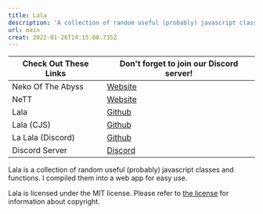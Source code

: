 ```yaml
---
title: Lala
description: 'A collection of random useful (probably) javascript classes and functions. '
url: main
creat: 2022-01-26T14:15:00.735Z
---
```


| **Check Out These Links** | Don't forget to join our Discord server!                             |
| ------------------------- | -------------------------------------------------------------------- |
| Neko Of The Abyss         | [Website](https://nekooftheabyss.xyz)                                |
| NeTT                      | [Website](https://nekooftheabyss.xyz/NeTT)                           |
| Lala                      | [Github](https://github.com/retraigo/lala)                     |
| Lala (CJS)                | [Github](https://github.com/retraigo/lala/releases/tag/v1.2.2) |
| La Lala (Discord)         | [Github](https://github.com/retraigo/lala-discord)             |
| Discord Server            | [Discord](https://discord.gg/G5jpusmDqw)                             |

Lala is a collection of random useful (probably) javascript classes and functions. I compiled them into a web app for easy use.

Lala is licensed under the MIT license. Please refer to [the license](https://github.com/retraigo/lala/blob/main/LICENSE) for information about copyright.
